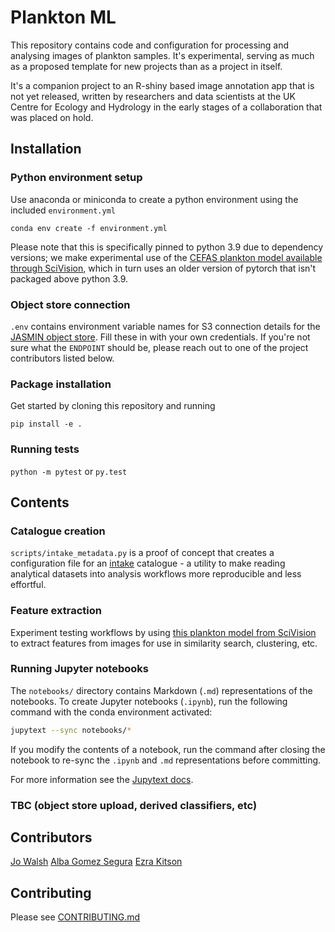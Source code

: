 # Plankton ML

This repository contains code and configuration for processing and analysing images of plankton samples. It's experimental, serving as much as a proposed template for new projects than as a project in itself.

It's a companion project to an R-shiny based image annotation app that is not yet released, written by researchers and data scientists at the UK Centre for Ecology and Hydrology in the early stages of a collaboration that was placed on hold.

## Installation

### Python environment setup

Use anaconda or miniconda to create a python environment using the included `environment.yml`

```
conda env create -f environment.yml
```

Please note that this is specifically pinned to python 3.9 due to dependency versions; we make experimental use of the [CEFAS plankton model available through SciVision](https://sci.vision/#/model/resnet50-plankton), which in turn uses an older version of pytorch that isn't packaged above python 3.9.

### Object store connection

`.env` contains environment variable names for S3 connection details for the [JASMIN object store](https://github.com/NERC-CEH/object_store_tutorial/). Fill these in with your own credentials. If you're not sure what the `ENDPOINT` should be, please reach out to one of the project contributors listed below. 


### Package installation

Get started by cloning this repository and running

`pip install -e .`

### Running tests

`python -m pytest` or `py.test`

## Contents

### Catalogue creation

`scripts/intake_metadata.py` is a proof of concept that creates a configuration file for an [intake](https://intake.readthedocs.io/en/latest/) catalogue - a utility to make reading analytical datasets into analysis workflows more reproducible and less effortful.

### Feature extraction

Experiment testing workflows by using [this plankton model from SciVision](https://sci.vision/#/model/resnet50-plankton) to extract features from images for use in similarity search, clustering, etc.

### Running Jupyter notebooks

The `notebooks/` directory contains Markdown (`.md`) representations of the notebooks.
To create Jupyter notebooks (`.ipynb`), run the following command with the conda environment activated:

```sh
jupytext --sync notebooks/*
```

If you modify the contents of a notebook, run the command after closing the notebook to re-sync the `.ipynb` and `.md` representations before committing.

For more information see the [Jupytext docs](https://jupytext.readthedocs.io/en/latest/).


### TBC (object store upload, derived classifiers, etc)


## Contributors

[Jo Walsh](https://github.com/metazool/)
[Alba Gomez Segura](https://github.com/albags)
[Ezra Kitson](http://github.com/Kzra)

## Contributing

Please see [CONTRIBUTING.md](CONTRIBUTING.md)

